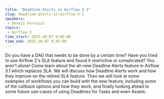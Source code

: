 ```yaml
---
title: "Deadline Alerts in Airflow 3.1"
slug: deadline-alerts-in-airflow-3-1
speakers:
 - Dennis Ferruzzi
topics:
 - Airflow 3
time_start: 2025-10-07 9:00:00
time_end: 2025-10-07 9:45:00
---
```


Do you have a DAG that needs to be done by a certain time? Have you tried to use Airflow 2's SLA feature and found it restrictive or complicated? You aren't alone!  Come learn about the all-new Deadline Alerts feature in Airflow 3.1 which replaces SLA. We will discuss how Deadline Alerts work and how they improve on the retired SLA feature. Then we will look at some examples of workflows you can build with the new feature, including some of the callback options and how they work, and finally looking ahead to some future use-cases of using Deadlines for Tasks and even Assets.